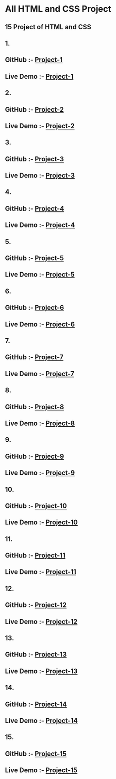 # All HTML and CSS Project 
## 15 Project of HTML and CSS
## 1. 
## GitHub :- [Project-1](https://github.com/shrawankansi/project-1)
## Live Demo :- [Project-1](https://project-1-0001.netlify.app/)
## 2. 
## GitHub :- [Project-2](https://github.com/shrawankansi/project-2)
## Live Demo :- [Project-2](https://peoject-2-0002.netlify.app/)
## 3. 
## GitHub :- [Project-3](https://github.com/shrawankansi/project-3)
## Live Demo :- [Project-3](https://project-3-0003.netlify.app/)
## 4. 
## GitHub :- [Project-4](https://github.com/shrawankansi/project-4)
## Live Demo :- [Project-4](https://project-4-0004.netlify.app/)
## 5. 
## GitHub :- [Project-5](https://github.com/shrawankansi/project-5)
## Live Demo :- [Project-5](https://project-5-0005.netlify.app/)
## 6. 
## GitHub :- [Project-6](https://github.com/shrawankansi/project-6)
## Live Demo :- [Project-6](https://project-6-0006.netlify.app/)
## 7. 
## GitHub :- [Project-7](https://github.com/shrawankansi/project-7)
## Live Demo :- [Project-7](https://project-7-0007.netlify.app/)
## 8. 
## GitHub :- [Project-8](https://github.com/shrawankansi/project-8)
## Live Demo :- [Project-8](https://project-8-0008.netlify.app/)
## 9. 
## GitHub :- [Project-9](https://github.com/shrawankansi/project-9)
## Live Demo :- [Project-9](https://project-9-0009.netlify.app/)
## 10. 
## GitHub :- [Project-10](https://github.com/shrawankansi/project-10)
## Live Demo :- [Project-10](https://project-10-00010.netlify.app/)
## 11. 
## GitHub :- [Project-11](https://github.com/shrawankansi/project-11)
## Live Demo :- [Project-11](https://project-11-00011.netlify.app/)
## 12. 
## GitHub :- [Project-12](https://github.com/shrawankansi/project-12)
## Live Demo :- [Project-12](https://project-12-00012.netlify.app/)
## 13. 
## GitHub :- [Project-13](https://github.com/shrawankansi/project-13)
## Live Demo :- [Project-13](https://project-13-00013.netlify.app/)
## 14. 
## GitHub :- [Project-14](https://github.com/shrawankansi/project-14)
## Live Demo :- [Project-14](https://project-14-0014.netlify.app/)
## 15. 
## GitHub :- [Project-15](https://github.com/shrawankansi/project-15)
## Live Demo :- [Project-15](https://project-15-0015.netlify.app/)

